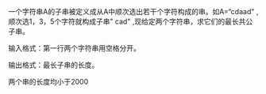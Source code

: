 一个字符串A的子串被定义成从A中顺次选出若干个字符构成的串。如A=“cdaad" ,顺次选1，3，5个字符就构成子串" cad" ,现给定两个字符串，求它们的最长共公子串。

输入格式：第一行两个字符串用空格分开。

输出格式：最长子串的长度。

两个串的长度均小于2000

